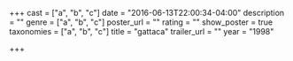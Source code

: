 +++
cast = ["a", "b", "c"]
date = "2016-06-13T22:00:34-04:00"
description = ""
genre = ["a", "b", "c"]
poster_url = ""
rating = ""
show_poster = true
taxonomies = ["a", "b", "c"]
title = "gattaca"
trailer_url = ""
year = "1998"

+++

